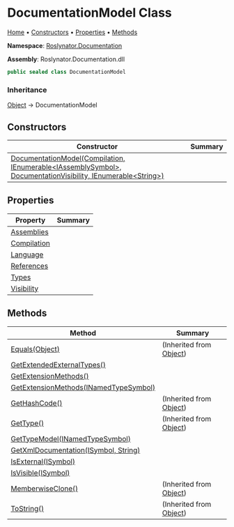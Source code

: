 <a name="_top"></a>

# DocumentationModel Class

[Home](../../../README.md#_top) &#x2022; [Constructors](#constructors) &#x2022; [Properties](#properties) &#x2022; [Methods](#methods)

**Namespace**: [Roslynator.Documentation](../README.md#_top)

**Assembly**: Roslynator\.Documentation\.dll

```csharp
public sealed class DocumentationModel
```

### Inheritance

[Object](https://docs.microsoft.com/en-us/dotnet/api/system.object) &#x2192; DocumentationModel

## Constructors

| Constructor | Summary |
| ----------- | ------- |
| [DocumentationModel(Compilation, IEnumerable\<IAssemblySymbol>, DocumentationVisibility, IEnumerable\<String>)](-ctor/README.md#_top) | |

## Properties

| Property | Summary |
| -------- | ------- |
| [Assemblies](Assemblies/README.md#_top) | |
| [Compilation](Compilation/README.md#_top) | |
| [Language](Language/README.md#_top) | |
| [References](References/README.md#_top) | |
| [Types](Types/README.md#_top) | |
| [Visibility](Visibility/README.md#_top) | |

## Methods

| Method | Summary |
| ------ | ------- |
| [Equals(Object)](https://docs.microsoft.com/en-us/dotnet/api/system.object.equals) |  \(Inherited from [Object](https://docs.microsoft.com/en-us/dotnet/api/system.object)\) |
| [GetExtendedExternalTypes()](GetExtendedExternalTypes/README.md#_top) | |
| [GetExtensionMethods()](GetExtensionMethods/README.md#Roslynator_Documentation_DocumentationModel_GetExtensionMethods) | |
| [GetExtensionMethods(INamedTypeSymbol)](GetExtensionMethods/README.md#Roslynator_Documentation_DocumentationModel_GetExtensionMethods_Microsoft_CodeAnalysis_INamedTypeSymbol_) | |
| [GetHashCode()](https://docs.microsoft.com/en-us/dotnet/api/system.object.gethashcode) |  \(Inherited from [Object](https://docs.microsoft.com/en-us/dotnet/api/system.object)\) |
| [GetType()](https://docs.microsoft.com/en-us/dotnet/api/system.object.gettype) |  \(Inherited from [Object](https://docs.microsoft.com/en-us/dotnet/api/system.object)\) |
| [GetTypeModel(INamedTypeSymbol)](GetTypeModel/README.md#_top) | |
| [GetXmlDocumentation(ISymbol, String)](GetXmlDocumentation/README.md#_top) | |
| [IsExternal(ISymbol)](IsExternal/README.md#_top) | |
| [IsVisible(ISymbol)](IsVisible/README.md#_top) | |
| [MemberwiseClone()](https://docs.microsoft.com/en-us/dotnet/api/system.object.memberwiseclone) |  \(Inherited from [Object](https://docs.microsoft.com/en-us/dotnet/api/system.object)\) |
| [ToString()](https://docs.microsoft.com/en-us/dotnet/api/system.object.tostring) |  \(Inherited from [Object](https://docs.microsoft.com/en-us/dotnet/api/system.object)\) |

